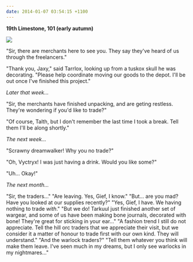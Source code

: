 ```yaml
---
date: 2014-01-07 03:54:15 +1100
---
```


**19th Limestone, 101 (early autumn)**

![](http://i.imgur.com/R0l4YQm.png)

"Sir, there are merchants here to see you. They say they've heard of us through the freelancers."

"Thank you, Jaxy," said Tarrlox, looking up from a tuskox skull he was decorating. "Please help coordinate moving our goods to the depot. I'll be out once I've finished this project."

*Later that week...*

"Sir, the merchants have finished unpacking, and are geting restless. They're wondering if you'd like to trade?"

"Of course, Talth, but I don't remember the last time I took a break.  Tell them I'll be along shortly."

*The next week...*

"Scrawny dreamwalker! Why you no trade?"

"Oh, Vyctryx! I was just having a drink. Would you like some?"

"Uh... Okay!"

*The next month...*

"Sir, the traders..."
"Are leaving. Yes, Gief, I know."
"But... are you mad? Have you looked at our supplies recently?"
"Yes, Gief, I have. We having nothing to trade *with*."
"But we do! Tarkuul just finished another set of wargear, and some of us have been making bone journals, decorated with bone! They're great for sticking in your ear..."
"A fashion trend I still do not appreciate. Tell the hill orc traders that we appreciate their visit, but we consider it a matter of honour to trade first with our own kind. They will understand."
"And the warlock traders?"
"Tell them whatever you think will make them leave. I've seen much in my dreams, but I only see warlocks in my nightmares..."
